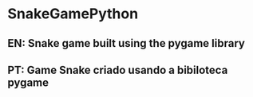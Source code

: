 # SnakeGamePython

## EN: Snake game built using the pygame library
## PT: Game Snake criado usando a bibiloteca pygame
